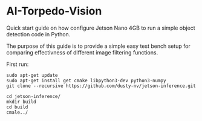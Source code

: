 # AI-Torpedo-Vision
Quick start guide on how configure Jetson Nano 4GB to run a simple object detection code in Python.

The purpose of this guide is to provide a simple easy test bench setup for comparing effectivness of different image filtering functions.

First run:
```
sudo apt-get update
sudo apt-get install get cmake libpython3-dev python3-numpy
git clone --recursive https://github.com/dusty-nv/jetson-inference.git
```
```
cd jetson-inference/
mkdir build
cd build
cmale../
```


